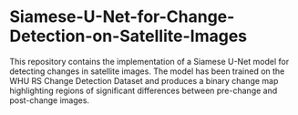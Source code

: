 # Siamese-U-Net-for-Change-Detection-on-Satellite-Images
This repository contains the implementation of a Siamese U-Net model for detecting changes in satellite images. The model has been trained on the WHU RS Change Detection Dataset and produces a binary change map highlighting regions of significant differences between pre-change and post-change images.
